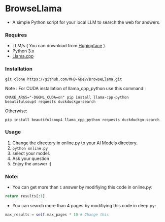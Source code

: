 # BrowseLlama
- A simple Python script for your local LLM to search the web for answers.
### Requires
- LLM/s ( You can download from [Hugingface](https://huggingface.co/models) ).
- Python 3.x
- [Llama.cpp](https://github.com/ggml-org/llama.cpp)
### Installation
```
git clone https://github.com/MHD-GDev/BrowseLlama.git
```
Note : For CUDA installation of llama_cpp_python use this command :
```
CMAKE_ARGS="-DGGML_CUDA=on" pip install llama-cpp-python beautifulsoup4 requests duckduckgo-search
```
Otherwise:
```
pip install beautifulsoup4 llama_cpp_python requests duckduckgo-search
```
### Usage
1. Change the directory in online.py to your AI Models directory.
2. ```python online.py```
3. select your model.
4. Ask your question
5. Enjoy the answer :)

### Note:
- You can get more than ```1``` answer by modifiying this code in online.py:
``` python
return results[:1]
```
- You can search more than 4 pages by modifiying this code in deep.py:
```python
max_results = self.max_pages * 10 # Change this
```
